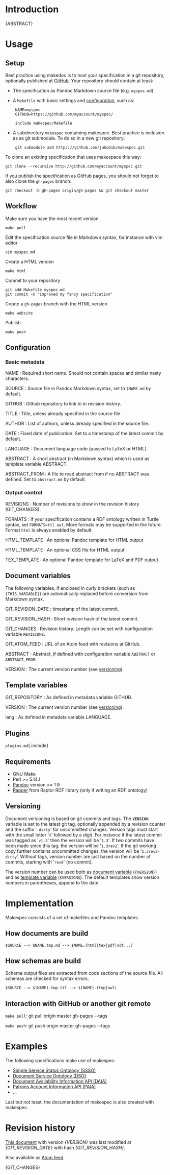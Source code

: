 # Introduction

{ABSTRACT}

# Usage

## Setup

Best practice using makedoc is to host your specification in a git repository,
optionally published at [GitHub](http://github.com/). Your repository should
contain at least:

 * The specification as Pandoc Markdown source file (e.g. `myspec.md`)
 * A `Makefile` with basic settings and [configuration], such as:
   
        NAME=myspec
        GITHUB=https://github.com/myaccount/myspec/
     
        include makespec/Makefile

 * A subdirectory `makespec` containing makespec. Best practice is inclusion
   as as git submodule. To do so in a new git repository:

        git submodule add https://github.com/jakobib/makespec.git

To clone an existing specification that uses makespace this way:

    git clone --recursive http://github.com/myaccount/myspec.git

If you publish the specification as GitHub pages, you should not forget to also
clone the `gh-pages` branch:

    git checkout -b gh-pages origin/gh-pages && git checkout master

## Workflow

Make sure you have the most recent version

    make pull

Edit the specification source file in Markdown syntax, for instance with vim
editor

    vim myspec.md

Create a HTML version

    make html

Commit to your repository

    git add Makefile myspec.md
    git commit -m "improved my fancy specification"

Create a `gh-pages` branch with the HTML version

    make website

Publish

    make push

## Configuration

[configuration]: #configuration

### Basic metadata

NAME
  : Required short name. Should not contain spaces and similar nasty characters.

SOURCE
  : Source file in Pandoc Markdown syntax, set to `$NAME.md` by default.

GITHUB
  : Github repository to link to in revision history.

TITLE
  : Title, unless already specified in the source file.

AUTHOR
  : List of authors, unless already specified in the source file.

DATE
  : Fixed date of publication. Set to a timestamp of the latest commit
    by default.

LANGUAGE
  : Document language code (passed to LaTeX or HTML).

ABSTRACT
  : A short abstract (in Markdown syntax) which is used as template 
    variable ABSTRACT.

ABSTRACT_FROM
  : A file to read abstract from if no ABSTRACT was defined. Set to
    `abstract.md` by default.

### Output control

REVISIONS
  : Number of revisions to show in the revision history (GIT_CHANGES).

FORMATS
  : If your specification contains a RDF ontology written in Turtle syntax,
    set `FORMATS=ttl owl`. More formats may be supported in the future.
    Format `html` is always enabled by default.

HTML_TEMPLATE
  : An optional Pandoc template for HTML output

HTML_TEMPLATE
  : An optional CSS file for HTML output

TEX_TEMPLATE
  : An optional Pandoc template for LaTeX and PDF output

## Document variables

The following variables, if enclosed in curly brackets (such as
`{THIS_VARIABLE}`) are automatically replaced before conversion from Markdown
syntax.

GIT_REVISION_DATE
  : timestamp of the latest commit.

GIT_REVISION_HASH
  : Short revision hash of the latest commit.

GIT_CHANGES
  : Revision history. Length can be set with configuration variable `REVISIONS`.

GIT_ATOM_FEED
  : URL of an Atom feed with revisions at GitHub.

ABSTRACT
  : Abstract, if defined with configuration variable `ABSTRACT` or 
    `ABSTRACT_FROM`.

VERSION
  : The current version number (see [versioning](#versioning)).
    
## Template variables

GIT_REPOSITORY
  : As defined in metadata variable GITHUB.

VERSION
  : The current version number (see [versioning](#versioning)).

lang
  : As defined in metadata variable LANGUAGE.

## Plugins

`plugins.md`{.include}

## Requirements

* GNU Make
* Perl >= 5.14.1
* [Pandoc](http://johnmacfarlane.net/pandoc/) version >= 1.9
* [Rapper](http://librdf.org/raptor/rapper.html) from Raptor RDF library
  (only if writing an RDF ontology)

## Versioning

Document versioning is based on git commits and tags. The **`VERSION`**
variable is set to the latest git tag, optionally appended by a revision
counter and the suffix '`-dirty`' for uncommitted changes. Version tags must
start with the small letter '`v`' followed by a digit. For instance if the
latest commit was tagged as '`v1.3`' then the version will be '`1.3`'. If two
commits have been made since this tag, the version will be '`1.3rev2`'. If the
git working copy further contains uncommitted changes, the version will be
'`1.3rev2-dirty`'. Without tags, version number are just based on the number of
commits, starting with '`rev0`' (no commit).

The version number can be used both as [document variable](#document-variables)
(`{‍VERSION}`) and as [template variable](#template-variables)
(`$VERSION$`). The default templates show version numbers in parentheses,
append to the date.

# Implementation

Makespec consists of a set of makefiles and Pandoc templates.

## How documents are build

    $SOURCE --> $NAME.tmp.md --> $NAME.(html|tex|pdf|odt...)

## How schemas are build

Schema output files are extracted from code sections of the source file.  All
schemas are checked for syntax errors.

    $SOURCE --> $(NAME).tmp.ttl --> $(NAME).(tmp|owl)

## Interaction with GitHub or another git remote

`make pull`:
    git pull origin master gh-pages --tags

`make push`:
	git push origin master gh-pages --tags

# Examples

The following specifications make use of makespec:

* [Simple Service Status Ontology (SSSO)](https://github.com/gbv/ssso)
* [Document Service Ontology (DSO)](https://github.com/gbv/dso)
* [Document Availability Information API (DAIA)](https://github.com/gbv/daiaspec)
* [Patrons Account Information API (PAIA)](https://github.com/gbv/paia)
* ...

Last but not least, the documentation of makespec is also created with makespec.

# Revision history

[This document](https://github.com/jakobib/makespec/blob/master/README.md) with
version *{VERSION}* was last modified at *{GIT_REVISION_DATE}* with hash
*{GIT_REVISION_HASH}*.

Also available as [Atom feed]({GIT_ATOM_FEED}).

{GIT_CHANGES}

